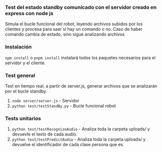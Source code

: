 ### Test del estado standby comunicado con el servidor creado en express con node js

Simula el bucle funcional del robot, leyendo archivos subidos por los clientes y procesa para saer si hay un comando o no.
Caso de haber comando cambia de estado, sino sigue analizando archivos

### Instalación

`npm install` o `pnpm install` instalará todos los paquetes necesarios para el servidor y el cliente.

### Test general

Test en tiempo real, a partir de server.js, generar archivos que se analizarán por el bucle standby.

1. `node server/server.js` - Servidor
2. `python test/testStandBy.py` - Bucle funcional robot 

### Tests unitarios

1. `python test/testRecognizeAudio` - Analiza toda la carpeta uploads/ y devuevle el texto de cada audio.
2. `python test/testPredictAudio` - Analiza toda la carpeta uploads/ y devuelve el identificador de cada clase persona que es.


